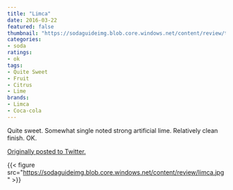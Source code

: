 ```yaml
---
title: "Limca"
date: 2016-03-22
featured: false
thumbnail: "https://sodaguideimg.blob.core.windows.net/content/review/thumbs/limca.jpg"
categories:
- soda
ratings:
- ok
tags:
- Quite Sweet
- Fruit
- Citrus
- Lime
brands:
- Limca
- Coca-cola
---
```


Quite sweet. Somewhat single noted strong artificial lime. Relatively clean finish. OK.

[Originally posted to Twitter.](https://twitter.com/Cavorter/status/712330372437004288)

{{< figure src="https://sodaguideimg.blob.core.windows.net/content/review/limca.jpg" >}}
